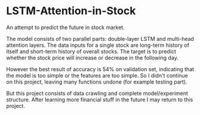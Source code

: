 # LSTM-Attention-in-Stock
An attempt to predict the future in stock market.

The model consists of two parallel parts: double-layer LSTM and multi-head attention layers. 
The data inputs for a single stock are long-term history of itself and short-term history of overall stocks.
The target is to predict whether the stock price will increase or decrease in the following day.

However the best result of accuracy is 54% on validation set, indicating that the model is too simple or the features are too simple.
So I didn't continue on this project, leaving many functions undone (for example testing part).

But this project consists of data crawling and complete model/experiment structure. After learning more financial stuff in the future I may return to this project.




